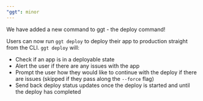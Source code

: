 ```yaml
---
"ggt": minor
---
```


We have added a new command to ggt - the deploy command!

Users can now run `ggt deploy` to deploy their app to production straight from the CLI. `ggt deploy` will:

- Check if an app is in a deployable state
- Alert the user if there are any issues with the app
- Prompt the user how they would like to continue with the deploy if there are issues (skipped if they pass along the `--force` flag)
- Send back deploy status updates once the deploy is started and until the deploy has completed
